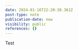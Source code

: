```yaml
---
date: 2024-01-16T22:20:38.361Z
post-type: note
publication-date: now
visibility: public
references: {}
---
```


Test
